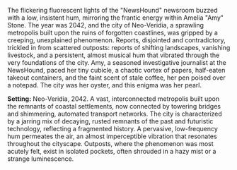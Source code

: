 The flickering fluorescent lights of the "NewsHound" newsroom buzzed with a low, insistent hum, mirroring the frantic energy within Amelia "Amy" Stone.  The year was 2042, and the city of Neo-Veridia, a sprawling metropolis built upon the ruins of forgotten coastlines, was gripped by a creeping, unexplained phenomenon.  Reports, disjointed and contradictory, trickled in from scattered outposts: reports of shifting landscapes, vanishing livestock, and a persistent, almost musical hum that vibrated through the very foundations of the city. Amy, a seasoned investigative journalist at the NewsHound, paced her tiny cubicle, a chaotic vortex of papers, half-eaten takeout containers, and the faint scent of stale coffee, her pen poised over a notepad.  The city was her oyster, and this enigma was her pearl.


**Setting:** Neo-Veridia, 2042.  A vast, interconnected metropolis built upon the remnants of coastal settlements, now connected by towering bridges and shimmering, automated transport networks.  The city is characterized by a jarring mix of decaying, rusted remnants of the past and futuristic technology, reflecting a fragmented history.  A pervasive, low-frequency hum permeates the air, an almost imperceptible vibration that resonates throughout the cityscape.  Outposts, where the phenomenon was most acutely felt, exist in isolated pockets, often shrouded in a hazy mist or a strange luminescence.
